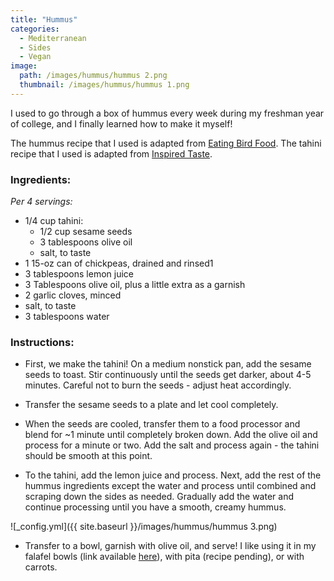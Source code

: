 ```yaml
---
title: "Hummus"
categories:
  - Mediterranean
  - Sides
  - Vegan
image:
  path: /images/hummus/hummus 2.png
  thumbnail: /images/hummus/hummus 1.png
---
```


I used to go through a box of hummus every week during my freshman year of college, and I finally learned how to make it myself!

The hummus recipe that I used is adapted from [Eating Bird Food](https://www.eatingbirdfood.com/the-key-to-smooth-hummus/).
The tahini recipe that I used is adapted from [Inspired Taste](https://www.inspiredtaste.net/26901/easy-tahini-recipe/).

### Ingredients:

_Per 4 servings:_

* 1/4 cup tahini:
  - 1/2 cup sesame seeds
  - 3 tablespoons olive oil
  - salt, to taste
* 1 15-oz can of chickpeas, drained and rinsed1 
* 3 tablespoons lemon juice
* 3 Tablespoons olive oil, plus a little extra as a garnish
* 2 garlic cloves, minced
* salt, to taste
* 3 tablespoons water




### Instructions:

* First, we make the tahini! On a medium nonstick pan, add the sesame seeds to toast. Stir continuously until the seeds get darker, about 4-5 minutes. Careful not to burn the seeds - adjust heat accordingly. 

* Transfer the sesame seeds to a plate and let cool completely.

* When the seeds are cooled, transfer them to a food processor and blend for ~1 minute until completely broken down. Add the olive oil and process for a minute or two. Add the salt and process again - the tahini should be smooth at this point.

* To the tahini, add the lemon juice and process. Next, add the rest of the hummus ingredients except the water and process until combined and scraping down the sides as needed. Gradually add the water and continue processing until you have a smooth, creamy hummus. 

![_config.yml]({{ site.baseurl }}/images/hummus/hummus 3.png)

* Transfer to a bowl, garnish with olive oil, and serve! I like using it in my falafel bowls (link available [here](https://prernaadvani.github.io/mediterranean/vegan/falafel-bowl/)), with pita (recipe pending), or with carrots.

